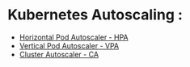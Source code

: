 # Kubernetes Autoscaling : 

* [Horizontal Pod Autoscaler - HPA](https://github.com/sanjaynaikwadi/kubernetes/tree/master/AutoScaling/HPA) 
* [Vertical Pod Autoscaler - VPA]()
* [Cluster Autoscaler - CA]()

